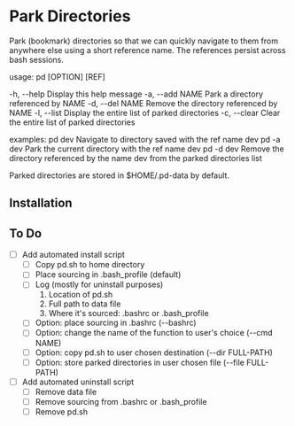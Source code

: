 # Park Directories
Park (bookmark) directories so that we can quickly navigate
to them from anywhere else using a short reference name.
The references persist across bash sessions.

usage: pd [OPTION] [REF]

-h, --help      Display this help message
-a, --add NAME  Park a directory referenced by NAME
-d, --del NAME  Remove the directory referenced by NAME
-l, --list      Display the entire list of parked directories
-c, --clear     Clear the entire list of parked directories

examples:
    pd dev      Navigate to directory saved with the ref name dev
    pd -a dev   Park the current directory with the ref name dev
    pd -d dev   Remove the directory referenced by the name dev from
                the parked directories list

Parked directories are stored in $HOME/.pd-data by default.

## Installation

## To Do
- [ ] Add automated install script  
    - [ ] Copy pd.sh to home directory  
    - [ ] Place sourcing in .bash_profile (default)  
    - [ ] Log (mostly for uninstall purposes)
        1. Location of pd.sh
        2. Full path to data file
        3. Where it's sourced: .bashrc or .bash_profile
    - [ ] Option: place sourcing in .bashrc (--bashrc)  
    - [ ] Option: change the name of the function to user's choice (--cmd NAME)  
    - [ ] Option: copy pd.sh to user chosen destination (--dir FULL-PATH)  
    - [ ] Option: store parked directories in user chosen file (--file FULL-PATH)  
- [ ] Add automated uninstall script  
  - [ ] Remove data file
  - [ ] Remove sourcing from .bashrc or .bash_profile
  - [ ] Remove pd.sh
